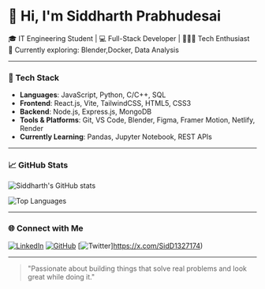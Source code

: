 # 👋 Hi, I'm Siddharth Prabhudesai

🎓 IT Engineering Student | 💻 Full-Stack Developer | 🧑🏻‍💻 Tech Enthusiast  
🌱 Currently exploring: Blender,Docker, Data Analysis

---

### 🔧 Tech Stack

- **Languages**: JavaScript, Python, C/C++, SQL
- **Frontend**: React.js, Vite, TailwindCSS, HTML5, CSS3
- **Backend**: Node.js, Express.js, MongoDB
- **Tools & Platforms**: Git, VS Code, Blender, Figma, Framer Motion, Netlify, Render
- **Currently Learning**: Pandas, Jupyter Notebook, REST APIs

---




### 📈 GitHub Stats

![Siddharth's GitHub stats](https://github-readme-stats.vercel.app/api?username=Sidx005&show_icons=true&theme=react&hide_border=true)

![Top Languages](https://github-readme-stats.vercel.app/api/top-langs/?username=Sidx005&layout=compact&theme=react&hide_border=true)

---

### 🌐 Connect with Me

[![LinkedIn](https://img.shields.io/badge/-LinkedIn-blue?logo=linkedin&style=flat-square)](https://www.linkedin.com/in/siddharth-prabhudesai/)
[![GitHub](https://img.shields.io/badge/-GitHub-black?logo=github&style=flat-square)](https://github.com/Sidx005)
[![Twitter](https://img.shields.io/badge/X-000000?style=for-the-badge&logo=x&logoColor=white)]https://x.com/SidD1327174)

---

> "Passionate about building things that solve real problems and look great while doing it."
